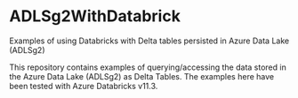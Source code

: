 # ADLSg2WithDatabrick
Examples of using Databricks with Delta tables persisted in Azure Data Lake (ADLSg2)

This repository contains examples of querying/accessing the data stored in the Azure Data Lake (ADLSg2) as Delta Tables. The examples here have been tested with Azure Databricks v11.3.
